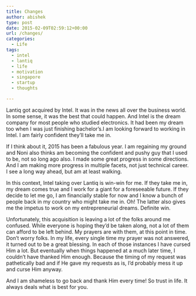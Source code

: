 ```yaml
---
title: Changes
author: abishek
type: post
date: 2015-02-09T02:59:12+00:00
url: /changes/
categories:
  - Life
tags:
  - intel
  - lantiq
  - life
  - motivation
  - singapore
  - startup
  - thoughts

---
```

Lantiq got acquired by Intel. It was in the news all over the business world. In some sense, it was the best that could happen. And Intel is the dream company for most people who studied electronics. It had been my dream too when I was just finishing bachelor&#8217;s.I am looking forward to working in Intel. I am fairly confident they&#8217;ll take me in.

If I think about it, 2015 has been a fabulous year. I am regaining my ground and Noni also thinks am becoming the confident and pushy guy that I used to be, not so long ago also. I made some great progress in some directions. And I am making more progress in multiple facets, not just technical career. I see a long way ahead, but am at least walking.

In this context, Intel taking over Lantiq is win-win for me. If they take me in, my dream comes true and I work for a giant for a foreseeable future. If they decide to let me go, I am financially stable for now and I know a bunch of people back in my country who might take me in. Oh! The latter also gives me the impetus to work on my entrepreneurial dreams. Definite win.

Unfortunately, this acquisition is leaving a lot of the folks around me confused. While everyone is hoping they&#8217;d be taken along, not a lot of them can afford to be left behind. My prayers are with them, at this point in time. Don&#8217;t worry folks. In my life, every single time my prayer was not answered, it turned out to be a great blessing. In each of those instances I have cursed Him a lot. But eventually when things happened at a much later time, I couldn&#8217;t have thanked Him enough. Because the timing of my request was pathetically bad and if He gave my requests as is, I&#8217;d probably mess it up and curse Him anyway.

And I am shameless to go back and thank Him every time! So trust in life. It always deals what is best for you.
